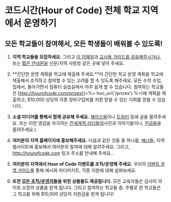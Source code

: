 

# 코드시간(Hour of Code) 전체 학교 지역에서 운영하기

## 모든 학교들이 참여해서, 모든 학생들이 배워볼 수 있도록!

  1. **지역 학교들을 모집하세요.** 그리고 [이 이메일](<%= hoc_uri('/resources#sample-emails') %>)과 [교사용 가이드를 공유해주시거나](<%= hoc_uri('/resources/how-to') %>), 또는 [짧은 안내문을](<%= hoc_uri('/resources/stats') %>) 신문/지역 사랑방 같은 곳에 넣어 주세요.

  2. **간단한 운영 계획을 학교에 제출해 주세요.**이 간단한 학교 운영 계획을 학교에 제출해서 조직하고 참여할 수 있는 고려를 할 수 있도록 해주세요. 모든 수학 수업, 집에서, 돌아가면서 컴퓨터 실습실에서 아주 쉽게 할 수 있습니다. 참여하는 학교들은 [http://hourofcode.com/prizes](<%= hoc_uri('/prizes') %>)에 계획을 제출하고, $10,000 상당의 각종 장비구입비를 지원 받을 수 있는 기회를 얻을 수 있습니다..

  3. **소셜 미디어를 통해서 함께 공유해 주세요.** [페이스북](https://www.facebook.com/sharer/sharer.php?u=http%3A%2F%2Fhourofcode.com%2Fus)이나 [트위터](https://twitter.com/intent/tweet?url=http%3A%2F%2Fhourofcode.com&text=I%27m%20participating%20in%20this%20year%27s%20%23HourOfCode%2C%20are%20you%3F%20%40codeorg&original_referer=https%3A%2F%2Fwww.google.com%2Furl%3Fq%3Dhttps%253A%252F%252Ftwitter.com%252Fshare%253Fhashtags%253D%2526amp%253Brelated%253Dcodeorg%2526amp%253Btext%253DI%252527m%252Bparticipating%252Bin%252Bthis%252Byear%252527s%252B%252523HourOfCode%25252C%252Bare%252Byou%25253F%252B%252540codeorg%2526amp%253Burl%253Dhttp%25253A%25252F%25252Fhourofcode.com%26sa%3DD%26sntz%3D1%26usg%3DAFQjCNE1GLTUbKZfMlEh9Aj5w0iswz6PYQ&related=codeorg&hashtags=) 등에 글을 올려주세요. 또는 이런 영감을 자극하는 [전세계적 리더들의](<%= hoc_uri('/resources#social') %>)사진과 이야기들이나, [언급들](<%= hoc_uri('/resources/stats') %>)을 올려주세요.).

  4. **여러분의 지역 홈페이지에 홍보해주세요.** 다음과 같은 것들 중 하나를, [배너들](<%= hoc_uri('/resources#banners') %>), 지역 웹사이트에 홍보해서 여러분의 참여에 대해 알려주세요. 그리고, <http://hourofcode.com> 링크 주소를 안내해 주세요..

  5. **여러분의 지역에서 Hour of Code 이벤트를 조직/운영해 주세요.** 우리의 [이벤트 운영 가이드](<%= hoc_uri('/resources/how-to-events') %>)를 통해 예시와 미디어키트, 각종 지원에 대해 살펴보세요.

  6. **또한 [모든 조직/운영자들](<%= hoc_uri('/prizes') %>)을 위한 상품들도 제공됩니다.** 모든 교육자들은 감사의 의미로 소정의 상품을 받게 됩니다. 그리고 참여하는 학교들 중, 주별로 한 학교들은 그 학교를 위해 $10,000 상당의 지원금을 받게 됩니다!